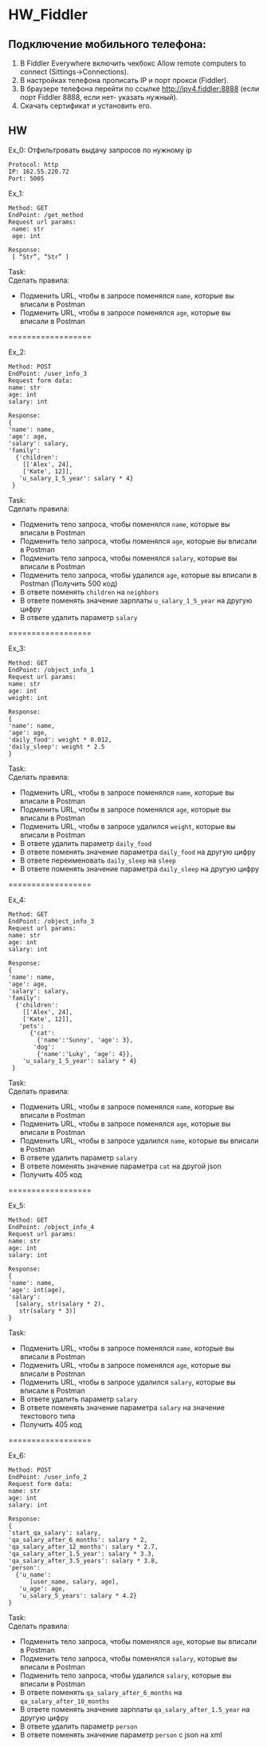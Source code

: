 # HW_Fiddler

## Подключение мобильного телефона:
1. В Fiddler Everywhere включить чекбокс Allow remote computers to connect (Sittings->Connections).
2. В настройках телефона прописать IP и порт прокси (Fiddler).
3. В браузере телефона перейти по ссылке http://ipv4.fiddler:8888 (если порт Fiddler 8888, если нет- указать нужный).
4. Скачать сертификат и установить его.

## HW

Ex_0: Отфильтровать выдачу запросов по нужному ip
```
Protocol: http 
IP: 162.55.220.72 
Port: 5005
```
Ex_1: 
```
Method: GET 
EndPoint: /get_method 
Request url params: 
 name: str 
 age: int
 ```
 ```
Response: 
  [ “Str”, “Str” ]
```
Task:  
Сделать правила: 
- Подменить URL, чтобы в запросе поменялся `name`, которые вы вписали в Postman
- Подменить URL, чтобы в запросе поменялся `age`, которые вы вписали в Postman

==================

Ex_2:
```
Method: POST 
EndPoint: /user_info_3 
Request form data: 
name: str 
age: int 
salary: int
```
```
Response: 
{
'name': name, 
'age': age, 
'salary': salary, 
'family': 
  {'children': 
    [['Alex', 24], 
    ['Kate', 12]], 
   'u_salary_1_5_year': salary * 4}
 }
```
Task:  
Сделать правила: 
- Подменить тело запроса, чтобы поменялся `name`, которые вы вписали в Postman
- Подменить тело запроса, чтобы поменялся `age`, которые вы вписали в Postman
- Подменить тело запроса, чтобы поменялся `salary`, которые вы вписали в Postman
- Подменить тело запроса, чтобы удалился `age`, которые вы вписали в Postman (Получить 500 код)
- В ответе поменять `children` на `neighbors`
- В ответе поменять значение зарплаты `u_salary_1_5_year` на другую цифру
- В ответе удалить параметр `salary`

==================

Ex_3: 
```
Method: GET 
EndPoint: /object_info_1 
Request url params: 
name: str 
age: int 
weight: int
```
```
Response: 
{
'name': name, 
'age': age, 
'daily_food': weight * 0.012, 
'daily_sleep': weight * 2.5
}
```
Task:  
Сделать правила: 
- Подменить URL, чтобы в запросе поменялся `name`, которые вы вписали в Postman
- Подменить URL, чтобы в запросе поменялся `age`, которые вы вписали в Postman
- Подменить URL, чтобы в запросе удалился `weight`, которые вы вписали в Postman
- В ответе удалить параметр `daily_food`
- В ответе поменять значение параметра `daily_food` на другую цифру
- В ответе переименовать `daily_sleep` на `sleep`
- В ответе поменять значение параметра `daily_sleep` на другую цифру

==================

Ex_4: 
```
Method: GET 
EndPoint: /object_info_3 
Request url params: 
name: str 
age: int 
salary: int
```
```
Response: 
{
'name': name, 
'age': age, 
'salary': salary, 
'family': 
  {'children': 
    [['Alex', 24], 
    ['Kate', 12]],
   'pets': 
      {'cat':
        {'name':'Sunny', 'age': 3}, 
       'dog':
        {'name':'Luky', 'age': 4}}, 
    'u_salary_1_5_year': salary * 4} 
 }
```
Task:  
Сделать правила: 
- Подменить URL, чтобы в запросе поменялся `name`, которые вы вписали в Postman
- Подменить URL, чтобы в запросе поменялся `age`, которые вы вписали в Postman
- Подменить URL, чтобы в запросе удалился `name`, которые вы вписали в Postman
- В ответе удалить параметр `salary`
- В ответе поменять значение параметра `cat` на другой json
- Получить 405 код

==================

Ex_5: 
```
Method: GET 
EndPoint: /object_info_4 
Request url params: 
name: str 
age: int 
salary: int
```
```
Response: 
{
'name': name, 
'age': int(age), 
'salary': 
  [salary, str(salary * 2), 
   str(salary * 3)]
}
```
Task:  
- Подменить URL, чтобы в запросе поменялся `name`, которые вы вписали в Postman
- Подменить URL, чтобы в запросе поменялся `age`, которые вы вписали в Postman
- Подменить URL, чтобы в запросе удалился `salary`, которые вы вписали в Postman
- В ответе удалить параметр `salary`
- В ответе поменять значение параметра `salary` на значение текстового типа
- Получить 405 код

==================

Ex_6: 
```
Method: POST 
EndPoint: /user_info_2 
Request form data: 
name: str 
age: int 
salary: int
```
```
Response: 
{
'start_qa_salary': salary, 
'qa_salary_after_6_months': salary * 2, 
'qa_salary_after_12_months': salary * 2.7, 
'qa_salary_after_1.5_year': salary * 3.3, 
'qa_salary_after_3.5_years': salary * 3.8, 
'person': 
  {'u_name': 
      [user_name, salary, age], 
   'u_age': age, 
   'u_salary_5_years': salary * 4.2} 
}
```
Task:   
Сделать правила:
- Подменить тело запроса, чтобы поменялся `age`, которые вы вписали в Postman
- Подменить тело запроса, чтобы поменялся `salary`, которые вы вписали в Postman
- Подменить тело запроса, чтобы удалился `salary`, которые вы вписали в Postman
- В ответе поменять `qa_salary_after_6_months` на `qa_salary_after_10_months`
- В ответе поменять значение зарплаты `qa_salary_after_1.5_year` на другую цифру
- В ответе удалить параметр `person`
- В ответе поменять значение параметр `person` с json на xml
